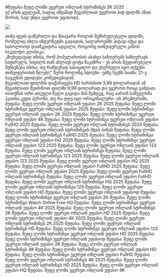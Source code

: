 #მუფასა მეფე ლომი უყურეთ ონლაინ სტრიმინგს 2K 2025  
აქ არის ყველგან, სადაც ამჟამად შეგიძლიათ უყუროთ ჰიტ ფილმს (მათ შორის, სად უნდა უყუროთ უფასოდ).  
  
[![](https://i.imgur.com/qSNzIqt.png)](https://movie.rssnews.media/JgokCSSEd.php)  
  
თინა ფეის დაწერილი და მთავარი როლის შემსრულებელი ფილმი, რომელიც ახლა ინტერნეტში გადადის, სალაროებში ჰიტად იქცა და საბოლოოდ დაიმკვიდრა ადგილი, როგორც თინეიჯერული კინოს საკულტო კლასიკა.  
„მიუხედავად იმისა, რომ პოპულარობის ასახვა საზღვრებს საზღვრავს სატირულს, სიცილს თან ახლავს ცოტა ნაკაწრი – ეს არის შეუდარებელი შეხსენება იმისა, თუ რამდენად სასაცილო და უხერხული იყო თქვენი თინეიჯერობის წლები“, წერს როლინგ სტოუნი -ებზე ჩვენს სიაში. 21-ე საუკუნის უდიდესი კომედიებიდან.  
შეგიძლიათ ფილმის დაქირავება HD ხარისხით 3,99 დოლარიდან ან შეგიძლიათ შეიძინოთ ფილმი 9,99 დოლარად და უყუროთ როცა გინდათ.  
თითქმის ორი ათეული წელი გავიდა მას შემდეგ, რაც აარონ სამუელსმა ჰკითხა კედი ჰერონს, თუ რა დღე იყო ორიგინალური -ის პრემიერაში.  
მუფასა: მეფე ლომი უყურეთ ონლაინ უფასო 2K 2025
მუფასა: მეფე ლომი სტრიმინგი უყურეთ ონლაინ უფასო 2025
მუფასა: მეფე ლომი სტრიმინგი უყურეთ ონლაინ უფასო 2K 2025
მუფასა: მეფე ლომი სტრიმინგი უყურეთ ონლაინ უფასო 4K
მუფასა: მეფე ლომი სტრიმინგი უყურეთ ონლაინ უფასო FullHD 2025
მუფასა: მეფე ლომი უყურეთ ონლაინ სტრიმინგს 2025
მუფასა: მეფე ლომი უყურეთ ონლაინ სტრიმინგის შტაბ-ბინას
მუფასა: მეფე ლომი უყურეთ ონლაინ სტრიმინგს FullHD 2025
მუფასა: მეფე ლომი სტრიმინგი უყურეთ ონლაინ უფასო HQ 2025
მუფასა: მეფე ლომი სტრიმინგი უყურეთ ონლაინ უფასო 123 2025
მუფასა: მეფე ლომი უყურეთ ონლაინ უფასო 123
მუფასა: მეფე ლომი უყურეთ ონლაინ სტრიმინგს
მუფასა: მეფე ლომი უყურეთ ონლაინ სტრიმინგს 123 2025
მუფასა: მეფე ლომი უყურეთ ონლაინ უფასო 123 2025
მუფასა: მეფე ლომი უყურეთ ონლაინ უფასო HQ 2025
მუფასა: მეფე ლომი უყურეთ ონლაინ უფასო FullHD 2025
მუფასა: მეფე ლომი უყურეთ ონლაინ უფასო 2025
მუფასა: მეფე ლომი უყურეთ FullHD ონლაინ სტრიმინგს
მუფასა: მეფე ლომი უყურეთ ონლაინ უფასო FullHD
მუფასა: მეფე ლომი უყურეთ ონლაინ სტრიმინგი HQ 2025
მუფასა: მეფე ლომი უყურეთ ონლაინ სტრიმინგი 123
მუფასა: მეფე ლომი უყურეთ ონლაინ უფასო HD
მუფასა: მეფე ლომი უყურეთ ონლაინ უფასოდ
მუფასა: მეფე ლომი სტრიმინგი უყურეთ ონლაინ უფასო 2K
მუფასა: მეფე ლომი სტრიმინგი Watch Online Free HQ
მუფასა: მეფე ლომი სტრიმინგი უყურეთ ონლაინ უფასო 4K 2025
მუფასა: მეფე ლომი უყურეთ ონლაინ სტრიმინგს 2K
მუფასა: მეფე ლომი უყურეთ ონლაინ უფასო HD 2025
მუფასა: მეფე ლომი უყურეთ ონლაინ უფასო 4K 2025
მუფასა: მეფე ლომი უყურეთ ონლაინ სტრიმინგს 2K 2025
მუფასა: მეფე ლომი უყურეთ ონლაინ სტრიმინგს HD
მუფასა: მეფე ლომი სტრიმინგი უყურეთ ონლაინ უფასო 123
მუფასა: მეფე ლომი სტრიმინგი უყურეთ ონლაინ უფასო HD 2025
მუფასა: მეფე ლომი სტრიმინგი უყურეთ ონლაინ უფასოდ
მუფასა: მეფე ლომი უყურეთ ონლაინ უფასო 2K
მუფასა: მეფე ლომი უყურეთ ონლაინ სტრიმინგს 4K
მუფასა: მეფე ლომი სტრიმინგი უყურეთ ონლაინ უფასო HD
მუფასა: მეფე ლომი სტრიმინგი უყურეთ ონლაინ უფასო FullHD
მუფასა: მეფე ლომი უყურეთ ონლაინ სტრიმინგს 4K 2025
მუფასა: მეფე ლომი უყურეთ ონლაინ სტრიმინგს HD 2025
მუფასა: მეფე ლომი უყურეთ ონლაინ უფასო HQ
მუფასა: მეფე ლომი უყურეთ ონლაინ უფასო 4K